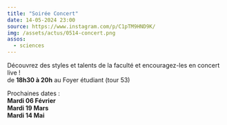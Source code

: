 ```yaml
---
title: "Soirée Concert"
date: 14-05-2024 23:00
source: https://www.instagram.com/p/C1pTM9HND9K/
img: /assets/actus/0514-concert.png
assos:
  - sciences
---
```


Découvrez des styles et talents de la faculté et encouragez-les en concert live !  
de __18h30 à 20h__ au Foyer étudiant (tour 53)

Prochaines dates :  
__Mardi 06 Février__  
__Mardi 19 Mars__  
__Mardi 14 Mai__